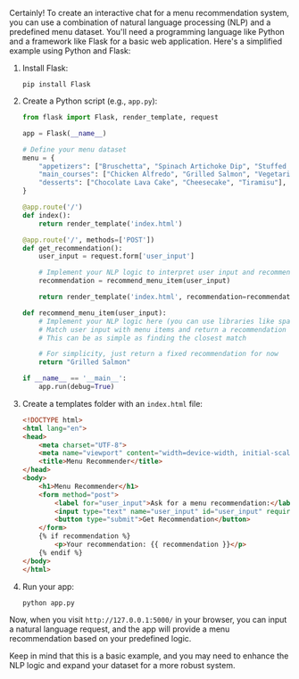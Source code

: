 Certainly! To create an interactive chat for a menu recommendation system, you can use a combination of natural language processing (NLP) and a predefined menu dataset. You'll need a programming language like Python and a framework like Flask for a basic web application. Here's a simplified example using Python and Flask:

1. Install Flask:
   ```
   pip install Flask
   ```

2. Create a Python script (e.g., `app.py`):
   ```python
   from flask import Flask, render_template, request

   app = Flask(__name__)

   # Define your menu dataset
   menu = {
       "appetizers": ["Bruschetta", "Spinach Artichoke Dip", "Stuffed Mushrooms"],
       "main_courses": ["Chicken Alfredo", "Grilled Salmon", "Vegetarian Pasta"],
       "desserts": ["Chocolate Lava Cake", "Cheesecake", "Tiramisu"],
   }

   @app.route('/')
   def index():
       return render_template('index.html')

   @app.route('/', methods=['POST'])
   def get_recommendation():
       user_input = request.form['user_input']

       # Implement your NLP logic to interpret user input and recommend a menu item
       recommendation = recommend_menu_item(user_input)

       return render_template('index.html', recommendation=recommendation)

   def recommend_menu_item(user_input):
       # Implement your NLP logic here (you can use libraries like spaCy or NLTK)
       # Match user input with menu items and return a recommendation
       # This can be as simple as finding the closest match

       # For simplicity, just return a fixed recommendation for now
       return "Grilled Salmon"

   if __name__ == '__main__':
       app.run(debug=True)
   ```

3. Create a templates folder with an `index.html` file:
   ```html
   <!DOCTYPE html>
   <html lang="en">
   <head>
       <meta charset="UTF-8">
       <meta name="viewport" content="width=device-width, initial-scale=1.0">
       <title>Menu Recommender</title>
   </head>
   <body>
       <h1>Menu Recommender</h1>
       <form method="post">
           <label for="user_input">Ask for a menu recommendation:</label>
           <input type="text" name="user_input" id="user_input" required>
           <button type="submit">Get Recommendation</button>
       </form>
       {% if recommendation %}
           <p>Your recommendation: {{ recommendation }}</p>
       {% endif %}
   </body>
   </html>
   ```

4. Run your app:
   ```
   python app.py
   ```

Now, when you visit `http://127.0.0.1:5000/` in your browser, you can input a natural language request, and the app will provide a menu recommendation based on your predefined logic.

Keep in mind that this is a basic example, and you may need to enhance the NLP logic and expand your dataset for a more robust system.